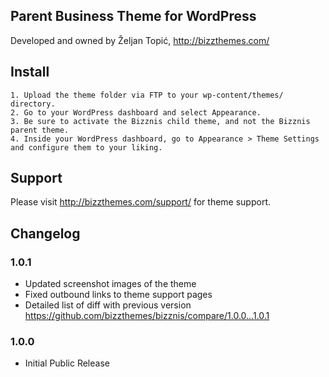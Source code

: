 Parent Business Theme for WordPress
----

Developed and owned by Željan Topić, http://bizzthemes.com/

Install
----
	1. Upload the theme folder via FTP to your wp-content/themes/ directory.
	2. Go to your WordPress dashboard and select Appearance.
	3. Be sure to activate the Bizznis child theme, and not the Bizznis parent theme.
	4. Inside your WordPress dashboard, go to Appearance > Theme Settings and configure them to your liking.

Support
----

Please visit http://bizzthemes.com/support/ for theme support.

Changelog
----

### 1.0.1

* Updated screenshot images of the theme
* Fixed outbound links to theme support pages
* Detailed list of diff with previous version https://github.com/bizzthemes/bizznis/compare/1.0.0...1.0.1

### 1.0.0

* Initial Public Release
